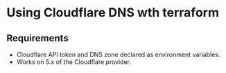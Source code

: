 # Using Cloudflare DNS wth terraform

## Requirements

* Cloudflare API token and DNS zone declared as environment variables.
* Works on 5.x of the Cloudflare provider.
